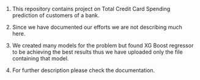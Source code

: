 1. This repository contains project on Total Credit Card Spending prediction of customers of a bank.

2. Since we have documented our efforts we are not describing much here.

3. We created many models for the problem but found XG Boost regressor to be achieving the best results thus we have uploaded only the file containing that model.

4. For further description please check the documentation.

